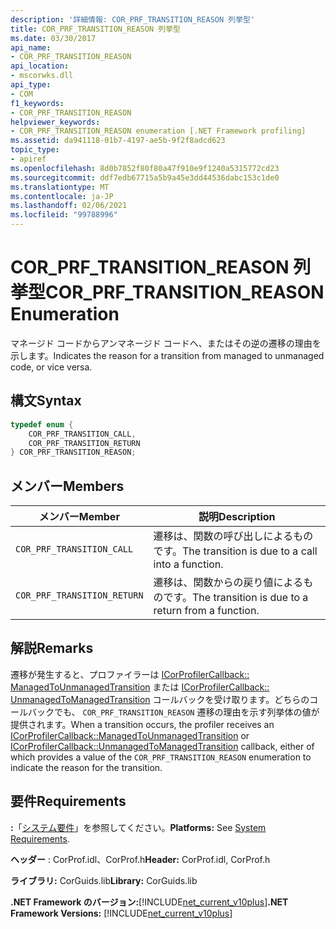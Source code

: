 ```yaml
---
description: '詳細情報: COR_PRF_TRANSITION_REASON 列挙型'
title: COR_PRF_TRANSITION_REASON 列挙型
ms.date: 03/30/2017
api_name:
- COR_PRF_TRANSITION_REASON
api_location:
- mscorwks.dll
api_type:
- COM
f1_keywords:
- COR_PRF_TRANSITION_REASON
helpviewer_keywords:
- COR_PRF_TRANSITION_REASON enumeration [.NET Framework profiling]
ms.assetid: da941118-01b7-4197-ae5b-9f2f8adcd623
topic_type:
- apiref
ms.openlocfilehash: 8d0b7852f80f80a47f910e9f1240a5315772cd23
ms.sourcegitcommit: ddf7edb67715a5b9a45e3dd44536dabc153c1de0
ms.translationtype: MT
ms.contentlocale: ja-JP
ms.lasthandoff: 02/06/2021
ms.locfileid: "99788996"
---
```

# <a name="cor_prf_transition_reason-enumeration"></a><span data-ttu-id="57bdb-103">COR_PRF_TRANSITION_REASON 列挙型</span><span class="sxs-lookup"><span data-stu-id="57bdb-103">COR_PRF_TRANSITION_REASON Enumeration</span></span>

<span data-ttu-id="57bdb-104">マネージド コードからアンマネージド コードへ、またはその逆の遷移の理由を示します。</span><span class="sxs-lookup"><span data-stu-id="57bdb-104">Indicates the reason for a transition from managed to unmanaged code, or vice versa.</span></span>  
  
## <a name="syntax"></a><span data-ttu-id="57bdb-105">構文</span><span class="sxs-lookup"><span data-stu-id="57bdb-105">Syntax</span></span>  
  
```cpp  
typedef enum {  
    COR_PRF_TRANSITION_CALL,  
    COR_PRF_TRANSITION_RETURN  
} COR_PRF_TRANSITION_REASON;  
```  
  
## <a name="members"></a><span data-ttu-id="57bdb-106">メンバー</span><span class="sxs-lookup"><span data-stu-id="57bdb-106">Members</span></span>  
  
|<span data-ttu-id="57bdb-107">メンバー</span><span class="sxs-lookup"><span data-stu-id="57bdb-107">Member</span></span>|<span data-ttu-id="57bdb-108">説明</span><span class="sxs-lookup"><span data-stu-id="57bdb-108">Description</span></span>|  
|------------|-----------------|  
|`COR_PRF_TRANSITION_CALL`|<span data-ttu-id="57bdb-109">遷移は、関数の呼び出しによるものです。</span><span class="sxs-lookup"><span data-stu-id="57bdb-109">The transition is due to a call into a function.</span></span>|  
|`COR_PRF_TRANSITION_RETURN`|<span data-ttu-id="57bdb-110">遷移は、関数からの戻り値によるものです。</span><span class="sxs-lookup"><span data-stu-id="57bdb-110">The transition is due to a return from a function.</span></span>|  
  
## <a name="remarks"></a><span data-ttu-id="57bdb-111">解説</span><span class="sxs-lookup"><span data-stu-id="57bdb-111">Remarks</span></span>  

 <span data-ttu-id="57bdb-112">遷移が発生すると、プロファイラーは [ICorProfilerCallback:: ManagedToUnmanagedTransition](icorprofilercallback-managedtounmanagedtransition-method.md) または [ICorProfilerCallback:: UnmanagedToManagedTransition](icorprofilercallback-unmanagedtomanagedtransition-method.md) コールバックを受け取ります。どちらのコールバックでも、 `COR_PRF_TRANSITION_REASON` 遷移の理由を示す列挙体の値が提供されます。</span><span class="sxs-lookup"><span data-stu-id="57bdb-112">When a transition occurs, the profiler receives an [ICorProfilerCallback::ManagedToUnmanagedTransition](icorprofilercallback-managedtounmanagedtransition-method.md) or [ICorProfilerCallback::UnmanagedToManagedTransition](icorprofilercallback-unmanagedtomanagedtransition-method.md) callback, either of which provides a value of the `COR_PRF_TRANSITION_REASON` enumeration to indicate the reason for the transition.</span></span>  
  
## <a name="requirements"></a><span data-ttu-id="57bdb-113">要件</span><span class="sxs-lookup"><span data-stu-id="57bdb-113">Requirements</span></span>  

 <span data-ttu-id="57bdb-114">**:**「[システム要件](../../get-started/system-requirements.md)」を参照してください。</span><span class="sxs-lookup"><span data-stu-id="57bdb-114">**Platforms:** See [System Requirements](../../get-started/system-requirements.md).</span></span>  
  
 <span data-ttu-id="57bdb-115">**ヘッダー** : CorProf.idl、CorProf.h</span><span class="sxs-lookup"><span data-stu-id="57bdb-115">**Header:** CorProf.idl, CorProf.h</span></span>  
  
 <span data-ttu-id="57bdb-116">**ライブラリ:** CorGuids.lib</span><span class="sxs-lookup"><span data-stu-id="57bdb-116">**Library:** CorGuids.lib</span></span>  
  
 <span data-ttu-id="57bdb-117">**.NET Framework のバージョン:**[!INCLUDE[net_current_v10plus](../../../../includes/net-current-v10plus-md.md)]</span><span class="sxs-lookup"><span data-stu-id="57bdb-117">**.NET Framework Versions:** [!INCLUDE[net_current_v10plus](../../../../includes/net-current-v10plus-md.md)]</span></span>
